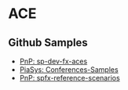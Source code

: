 # ACE

## Github Samples

- [PnP: sp-dev-fx-aces](https://github.com/pnp/sp-dev-fx-aces/tree/main/samples)
- [PiaSys: Conferences-Samples](https://github.com/PiaSys/Conferences-Samples/tree/master/ACEs)
- [PnP: spfx-reference-scenarios](https://github.com/pnp/spfx-reference-scenarios/tree/main/samples)